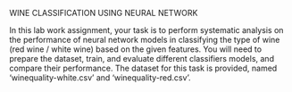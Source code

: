 WINE CLASSIFICATION USING NEURAL NETWORK

In this lab work assignment, your task is to perform systematic analysis on the performance of
neural network models in classifying the type of wine (red wine / white wine) based on the
given features. You will need to prepare the dataset, train, and evaluate different classifiers
models, and compare their performance. The dataset for this task is provided, named
‘winequality-white.csv’ and ‘winequality-red.csv’.
